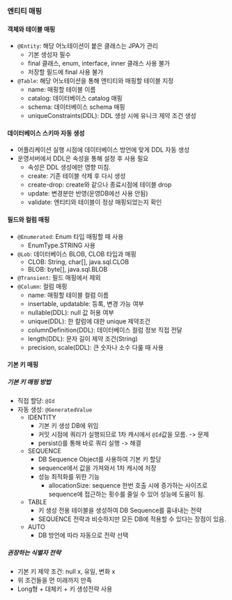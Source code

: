 ### 엔티티 매핑

#### 객체와 테이블 매핑

- `@Entity`: 해당 어노테이션이 붙은 클래스는 JPA가 관리
    - 기본 생성자 필수
    - final 클래스, enum, interface, inner 클래스 사용 불가
    - 저장할 필드에 final 사용 불가
- `@Table`: 해당 어노테이션을 통해 엔티티와 매핑할 테이블 지정
    - name: 매핑할 테이블 이름
    - catalog: 데이터베이스 catalog 매핑
    - schema: 데이터베이스 schema 매핑
    - uniqueConstraints(DDL): DDL 생성 시에 유니크 제약 조건 생성

#### 데이터베이스 스키마 자동 생성

- 어플리케이션 실행 시점에 데이터베이스 방언에 맞게 DDL 자동 생성
- 운영서버에서 DDL은 속성을 통해 설정 후 사용 필요
    - 속성은 DDL 생성에만 영향 미침.
    - create: 기존 테이블 삭제 후 다시 생성
    - create-drop: create와 같으나 종료시점에 테이블 drop
    - update: 변경분만 반영(운영DB에선 사용 안됨)
    - validate: 엔티티와 테이블이 정상 매핑되었는지 확인


#### 필드와 컬럼 매핑

- `@Enumerated`: Enum 타입 매핑할 때 사용
    - EnumType.STRING 사용
- `@Lob`: 데이터베이스 BLOB, CLOB 타입과 매핑
    - CLOB: String, char[], java.sql.CLOB
    - BLOB: byte[], java.sql.BLOB
- `@Transient`: 필드 매핑에서 제외
- `@Column`: 컬럼 매핑
    - name: 매핑할 테이블 컬럼 이름
    - insertable, updatable: 등록, 변경 가능 여부
    - nullable(DDL): null 값 허용 여부
    - unique(DDL): 한 칼럼에 대한 unique 제약조건
    - columnDefinition(DDL): 데이터베이스 컬럼 정보 직접 전달
    - length(DDL): 문자 길이 제약 조건(String)
    - precision, scale(DDL): 큰 숫자나 소수 다룰 때 사용


#### 기본 키 매핑

##### 기본 키 매핑 방법

- 직접 할당: `@Id`
- 자동 생성: `@GeneratedValue`
    - IDENTITY
        - 기본 키 생성 DB에 위임
        - 커밋 시점에 쿼리가 실행되므로 1차 캐시에서 `@Id`값을 모름. -> 문제
        - persist()를 통해 바로 쿼리 실행 -> 해결
    - SEQUENCE
        - DB Sequence Object를 사용하여 기본 키 할당
        - sequence에서 값을 가져와서 1차 캐시에 저장
        - 성능 최적화를 위한 기능
            - allocationSize: sequence 한번 호출 시에 증가하는 사이즈로 sequence에 접근하는 횟수를 줄일 수 있어 성능에 도움이 됨.
    - TABLE
        - 키 생성 전용 테이블을 생성하여 DB Sequence를 흉내내는 전략
        - SEQUENCE 전략과 비슷하지만 모든 DB에 적용할 수 있다는 장점이 있음.
    - AUTO
        - DB 방언에 따라 자동으로 전략 선택

##### 권장하는 식별자 전략

- 기본 키 제약 조건: null x, 유일, 변화 x
- 위 조건들을 먼 미래까지 만족
- Long형 + 대체키 + 키 생성전략 사용
